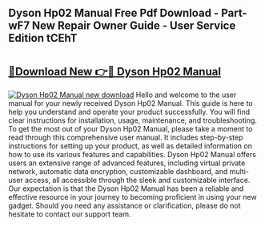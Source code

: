 ## Dyson Hp02 Manual Free Pdf Download - Part-wF7 New Repair Owner Guide - User Service Edition tCEhT

# <h2><a href="http://bc26799.oget.top/?id=Dyson+Hp02+Manual">🔗Download New 👉🔴 Dyson Hp02 Manual</a></h2>

[![Dyson Hp02 Manual new download](https://i.imgur.com/5g1atiW.png)](http://bc26799.oget.top/?id=Dyson+Hp02+Manual)
Hello and welcome to the user manual for your newly received Dyson Hp02 Manual. This guide is here to help you understand and operate your product successfully. You will find clear instructions for installation, usage, maintenance, and troubleshooting. To get the most out of your Dyson Hp02 Manual, please take a moment to read through this comprehensive user manual. It includes step-by-step instructions for setting up your product, as well as detailed information on how to use its various features and capabilities. Dyson Hp02 Manual offers users an extensive range of advanced features, including virtual private network, automatic data encryption, customizable dashboard, and multi-user access, all accessible through the sleek and customizable interface. Our expectation is that the Dyson Hp02 Manual has been a reliable and effective resource in your journey to becoming proficient in using your new gadget. Should you need any assistance or clarification, please do not hesitate to contact our support team.
